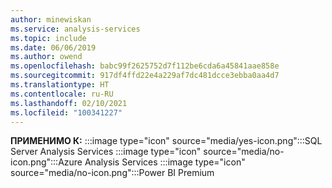 ```yaml
---
author: minewiskan
ms.service: analysis-services
ms.topic: include
ms.date: 06/06/2019
ms.author: owend
ms.openlocfilehash: babc99f2625752d7f112be6cda6a45841aae858e
ms.sourcegitcommit: 917df4ffd22e4a229af7dc481dcce3ebba0aa4d7
ms.translationtype: HT
ms.contentlocale: ru-RU
ms.lasthandoff: 02/10/2021
ms.locfileid: "100341227"
---
```

**ПРИМЕНИМО К:** :::image type="icon" source="media/yes-icon.png":::SQL Server Analysis Services :::image type="icon" source="media/no-icon.png":::Azure Analysis Services :::image type="icon" source="media/no-icon.png":::Power BI Premium